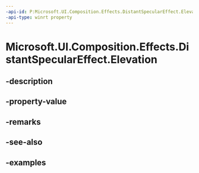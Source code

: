 ```yaml
---
-api-id: P:Microsoft.UI.Composition.Effects.DistantSpecularEffect.Elevation
-api-type: winrt property
---
```


# Microsoft.UI.Composition.Effects.DistantSpecularEffect.Elevation

<!--
public float Elevation { get; set; }
-->


## -description

## -property-value

## -remarks

## -see-also

## -examples


